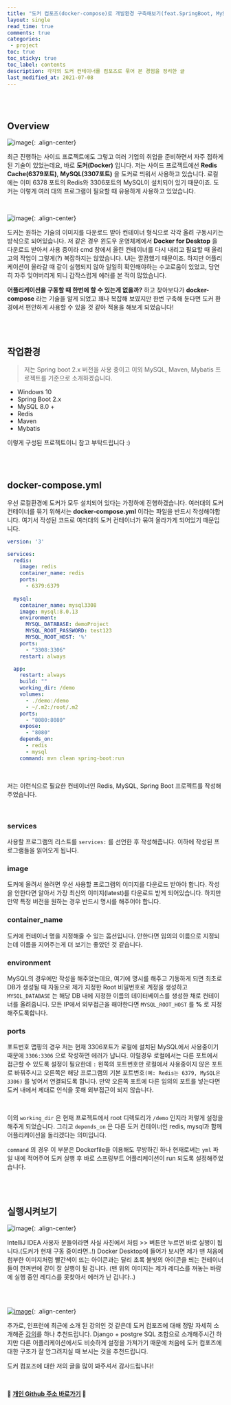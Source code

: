 ```yaml
---
title: "도커 컴포즈(docker-compose)로 개발환경 구축해보기(feat.SpringBoot, MySQL, Mybatis)"    
layout: single    
read_time: true    
comments: true   
categories: 
 - project  
toc: true    
toc_sticky: true    
toc_label: contents    
description: 각각의 도커 컨테이너를 컴포즈로 묶어 본 경험을 정리한 글
last_modified_at: 2021-07-08   
---
```


<br>
<br>


## Overview

![image](https://user-images.githubusercontent.com/58355531/123458361-ed63c100-d61f-11eb-9669-d53f63e62edd.png){: .align-center}


최근 진행하는 사이드 프로젝트에도 그렇고 여러 기업의 취업을 준비하면서 자주 접하게 된 기술이 있었는데요, 바로 **도커(Docker)** 입니다.
저는 사이드 프로젝트에선 **Redis Cache(6379포트)**, **MySQL(3307포트)** 을 도커로 띄워서 사용하고 있습니다. 로컬에는 이미 6378 포트의
Redis와 3306포트의 MySQL이 설치되어 있기 때문이죠. 도커는 이렇게 여러 대의 프로그램이 필요할 때 유용하게 사용하고 있었습니다.

<br>

![image](https://user-images.githubusercontent.com/58355531/123459290-0f117800-d621-11eb-908a-f6d7c52ea8e8.png){: .align-center}

도커는 원하는 기술의 이미지를 다운로드 받아 컨테이너 형식으로 각각 올려 구동시키는 방식으로 되어있습니다. 저 같은 경우 윈도우 운영체제에서
**Docker for Desktop** 을 다운로드 받아서 사용 중이라 cmd 창에서 올린 컨테이너를 다시 내리고 필요할 때 올리고의 작업이 그렇게(?) 복잡하지는 않았습니다.
UI는 깔끔했기 때문이죠. 하지만 어플리케이션이 올라갈 때 같이 실행되지 않아 일일히 확인해야하는 수고로움이 있었고, 당연히 자주 잊어버리게 되니
갑작스럽게 에러를 본 적이 많았습니다. 

**어플리케이션을 구동할 때 한번에 할 수 있는게 없을까?** 하고 찾아보다가 **docker-compose** 라는 기술을 알게 되었고 꽤나 복잡해 보였지만
한번 구축해 둔다면 도커 환경에서 편안하게 사용할 수 있을 것 같아 적용을 해보게 되었습니다!

<br>
<br>

## 작업환경

> 저는 Spring boot 2.x 버전을 사용 중이고 이외 MySQL, Maven, Mybatis 프로젝트를 기준으로 소개하겠습니다.

- Windows 10
- Spring Boot 2.x
- MySQL 8.0 +
- Redis
- Maven
- Mybatis

이렇게 구성된 프로젝트이니 참고 부탁드립니다 :)

<br>
<br>

## docker-compose.yml

우선 로컬환경에 도커가 모두 설치되어 있다는 가정하에 진행하겠습니다. 여러대의 도커 컨테이너를 묶기 위해서는 **docker-compose.yml** 이라는 
파일을 반드시 작성해야합니다. 여기서 작성된 코드로 여러대의 도커 컨테이너가 묶여 올라가게 되어있기 때문입니다.

```yml
version: '3'

services:
  redis:
    image: redis
    container_name: redis
    ports:
      - 6379:6379
      
  mysql:
    container_name: mysql3308
    image: mysql:8.0.13
    environment:
      MYSQL_DATABASE: demoProject
      MYSQL_ROOT_PASSWORD: test123
      MYSQL_ROOT_HOST: '%'
    ports:
      - "3308:3306"
    restart: always

  app:
    restart: always
    build: ""
    working_dir: /demo
    volumes:
      - ./demo:/demo
      - ~/.m2:/root/.m2
    ports:
      - "8080:8080"
    expose:
      - "8080"
    depends_on:
      - redis
      - mysql
    command: mvn clean spring-boot:run
```

<br>

저는 이런식으로 필요한 컨테이너인 Redis, MySQL, Spring Boot 프로젝트를 작성해주었습니다. 

<br>

### services

사용할 프로그램의 리스트를 `services:` 를 선언한 후 작성해줍니다. 이하에 작성된 프로그램들을 읽어오게 됩니다.

### image

도커에 올려서 쓸려면 우선 사용할 프로그램의 이미지를 다운로드 받아야 합니다. 작성을 안한다면 알아서 가장 최신의 이미지(latest)를 다운로드 받게 되어있습니다.
하지만 만약 특정 버전을 원하는 경우 반드시 명시를 해주어야 합니다.

### container_name

도커에 컨테이너 명을 지정해줄 수 있는 옵션입니다. 안한다면 임의의 이름으로 지정되는데 이름을 지어주는게 더 보기는 좋았던 것 같습니다.

### environment

MySQL의 경우에만 작성을 해주었는데요, 여기에 명시를 해주고 기동하게 되면 최초로 DB가 생성될 때 자동으로 제가 지정한 Root 비밀번호로 계정을 생성하고 `MYSQL_DATABASE` 는 해당 DB 내에
지정한 이름의 데이터베이스를 생성한 채로 컨테이너를 올려줍니다. 모든 IP에서 외부접근을 해야한다면 `MYSQL_ROOT_HOST` 를 **%** 로 지정해주도록합니다.

### ports 

포트번호 맵핑의 경우 저는 현재 3306포트가 로컬에 설치된 MySQL에서 사용중이기 때문에 `3306:3306` 으로 작성하면 에러가 납니다. 이럴경우 로컬에서는 다른 포트에서 접근할 수 있도록 설정이 필요한데 
`:` 왼쪽의 포트번호만 로컬에서 사용중이지 않은 포트로 바꿔주시고 오른쪽은 해당 프로그램의 기본 포트번호`(예: Redis는 6379, MySQL은 3306)` 를 넣어서 연결되도록 합니다. 
만약 오른쪽 포트에 다른 임의의 포트를 넣는다면 도커 내에서 제대로 인식을 못해 외부접근이 되지 않습니다. 

<br>

이외 `working_dir` 은 현재 프로젝트에서 root 디렉토리가 `/demo` 인지라 저렇게 설정을 해주게 되었습니다. 그리고 `depends_on` 은 다른 도커 컨테이너인 redis, mysql과 함께
어플리케이션을 돌리겠다는 의미입니다. 

`command` 의 경우 이 부분은 Dockerfile을 이용해도 무방하긴 하나 현재로써는 `yml` 파일 내에 적어주어 도커 실행 후 바로 스프링부트 어플리케이션이 run 되도록 설정해주었습니다. 

<br>
<br>

## 실행시켜보기

![image](https://user-images.githubusercontent.com/58355531/128003600-3ee41394-6260-442e-9aa5-d9b038b5c463.png){: .align-center}

IntelliJ IDEA 사용자 분들이라면 사실 사진에서 처럼 >> 버튼만 누르면 바로 실행이 됩니다.(도커가 현재 구동 중이라면..!) Docker Desktop에 들어가 보시면
제가 맨 처음에 첨부한 이미지처럼 빨간색이 뜨는 아이콘과는 달리 초록 불빛의 아이콘을 띄는 컨테이너들이 한꺼번에 같이 잘 실행이 될 겁니다. (맨 위의 이미지는 제가 레디스를 꺼놓는 바람에 실행 중인 레디스를 못찾아서 에러가 난 겁니다..)

<br>
<br>

[![image](https://user-images.githubusercontent.com/58355531/128004260-9b6efb8a-3fdf-4ef2-9a95-d1c169f429c2.png)](https://www.inflearn.com/course/%EB%8F%84%EC%BB%A4-%EC%BB%B4%ED%8F%AC%EC%A6%88 "클릭하면 해당 강의 페이지로 이동합니다 :)"){: .align-center}

추가로, 인프런에 최근에 소개 된 강의인 것 같은데 도커 컴포즈에 대해 정말 자세히 소개해준 [강의](https://www.inflearn.com/course/%EB%8F%84%EC%BB%A4-%EC%BB%B4%ED%8F%AC%EC%A6%88)를 하나 추천드립니다. Django + postgre SQL 조합으로 소개해주시긴 하지만 다른 어플리케이션에서도 비슷하게 설정을 가져가기 때문에 처음에 도커 컴포즈에 대한 구조가 잘 안그려지실 때 보시는 것을 추천드립니다. 

도커 컴포즈에 대한 저의 글을 많이 봐주셔서 감사드립니다!

<br>

**:diamond_shape_with_a_dot_inside: [개인 Github 주소 바로가기](https://github.com/Jane096) :diamond_shape_with_a_dot_inside:**

<br>
<br>
<br>
<br>
<br>
<br>
